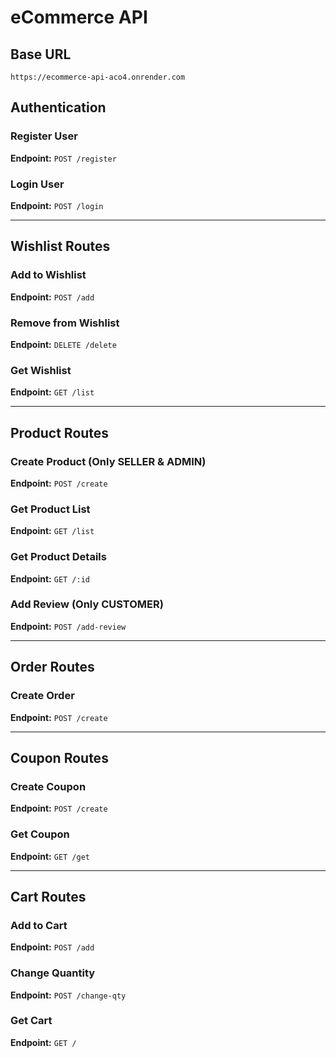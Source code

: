 # eCommerce API

## Base URL
```
https://ecommerce-api-aco4.onrender.com
```

## Authentication

### Register User
**Endpoint:** `POST /register`

### Login User
**Endpoint:** `POST /login`

---

## Wishlist Routes

### Add to Wishlist
**Endpoint:** `POST /add`

### Remove from Wishlist
**Endpoint:** `DELETE /delete`

### Get Wishlist
**Endpoint:** `GET /list`

---

## Product Routes

### Create Product (Only SELLER & ADMIN)
**Endpoint:** `POST /create`

### Get Product List
**Endpoint:** `GET /list`

### Get Product Details
**Endpoint:** `GET /:id`

### Add Review (Only CUSTOMER)
**Endpoint:** `POST /add-review`

---

## Order Routes

### Create Order
**Endpoint:** `POST /create`

---

## Coupon Routes

### Create Coupon
**Endpoint:** `POST /create`

### Get Coupon
**Endpoint:** `GET /get`

---

## Cart Routes

### Add to Cart
**Endpoint:** `POST /add`

### Change Quantity
**Endpoint:** `POST /change-qty`

### Get Cart
**Endpoint:** `GET /`

